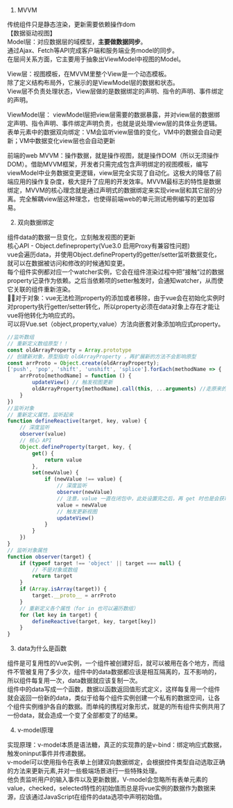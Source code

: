 1. MVVM 

传统组件只是静态渲染，更新需要依赖操作dom   
【数据驱动视图】  
Model层：对应数据层的域模型，**主要做数据同步**。   
通过Ajax、Fetch等API完成客户端和服务端业务model的同步。   
在层间关系方面，它主要用于抽象出ViewModel中视图的Model。

View层：视图模板，在MVVM里整个View是一个动态模板。  
除了定义结构布局外，它展示的是ViewModel层的数据和状态。   
View层不负责处理状态，View层做的是数据绑定的声明、指令的声明、事件绑定的声明。

ViewModel层：
viewModel层把view层需要的数据暴露，并对view层的数据绑定声明、指令声明、事件绑定声明负责，也就是说处理view层的具体业务逻辑。    
表单元素中的数据双向绑定：VM会监听view层值的变化，VM中的数据会自动更新；VM中数据变化view层也会自动更新

前端的web MVVM：操作数据，就是操作视图，就是操作DOM（所以无须操作DOM）。借助MVVM框架，开发者只需完成包含声明绑定的视图模板，编写viewModel中业务数据变更逻辑，view层完全实现了自动化。这极大的降低了前端应用的操作复杂度，极大提升了应用的开发效率。MVVM最标志的特性是数据绑定，MVVM的核心理念就是通过声明式的数据绑定来实现view层和其它层的分离。完全解耦view层这种理念，也使得前端web的单元测试用例编写的更加容易。

2. 双向数据绑定

组件data的数据一旦变化，立刻触发视图的更新   
核心API - Object.defineproperty(Vue3.0 启用Proxy有兼容性问题)   
vue会遍历data，并使用Object.defineProperty的getter/setter监听数据变化，就可以在数据被访问和修改的时候通知变更。   
每个组件实例都对应一个watcher实例，它会在组件渲染过程中把”接触”过的数据property记录作为依赖。之后当依赖项的setter触发时，会通知watcher，从而使它关联的组件重新渲染。   
🙅‍♀️对于对象：vue无法检测property的添加或者移除，由于vue会在初始化实例时对property执行getter/setter转化，所以property必须在data对象上存在才能让vue将他转化为响应式的。   
可以将Vue.set（object,property,value）方法向嵌套对象添加响应式property。
```js
//监听数组
// 重新定义数组原型！！
const oldArrayProperty = Array.prototype
// 创建新对象，原型指向 oldArrayProperty ，再扩展新的方法不会影响原型
const arrProto = Object.create(oldArrayProperty);
['push', 'pop', 'shift', 'unshift', 'splice'].forEach(methodName => {
    arrProto[methodName] = function () {
        updateView() // 触发视图更新
        oldArrayProperty[methodName].call(this, ...arguments) //走原来的原型内容
    }
})
//监听对象
// 重新定义属性，监听起来
function defineReactive(target, key, value) {
    // 深度监听
    observer(value)
    // 核心 API
    Object.defineProperty(target, key, {
        get() {
            return value
        },
        set(newValue) {
            if (newValue !== value) {
                // 深度监听
                observer(newValue)
                // 注意，value 一直在闭包中，此处设置完之后，再 get 时也是会获取最新的值
                value = newValue
                // 触发更新视图
                updateView()
            }
        }
    })
}
// 监听对象属性
function observer(target) {
    if (typeof target !== 'object' || target === null) {
        // 不是对象或数组
        return target
    }
    if (Array.isArray(target)) {
        target.__proto__ = arrProto
    }
    // 重新定义各个属性（for in 也可以遍历数组）
    for (let key in target) {
        defineReactive(target, key, target[key])
    }
}
```

3. data为什么是函数

组件是可复用性的Vue实例，一个组件被创建好后，就可以被用在各个地方，而组件不管被复用了多少次，组件中的data数据都应该是相互隔离的，互不影响的，所以组件每复用一次，data数据就应该复制一次。   
组件中的data写成一个函数，数据以函数返回值形式定义，这样每复用一个组件就会返回一份新的data，类似于给每个组件实例创建一个私有的数据空间，让各个组件实例维护各自的数据。而单纯的携程对象形式，就是的所有组件实例共用了一份data，就会造成一个变了全部都变了的结果。

4. v-model原理

实现原理：v-model本质是语法糖，真正的实现靠的是v-bind：绑定响应式数据，触发oninput事件并传递数据。   
v-model可以使用指令在表单上创建双向数据绑定，会根据控件类型自动选取正确的方法来更新元素,并对一些极端场景进行一些特殊处理。      
他负责监听用户的输入事件以及更新数据，V-model会忽略所有表单元素的value，checked，selected特性的初始值而总是将vue实例的数据作为数据来源，应该通过JavaScript在组件的data选项中声明初始值。

